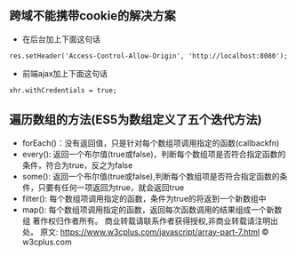 ## 跨域不能携带cookie的解决方案
- 在后台加上下面这句话
```
res.setHeader('Access-Control-Allow-Origin', 'http://localhost:8080');
```
- 前端ajax加上下面这句话
```
xhr.withCredentials = true;
```

## 遍历数组的方法(ES5为数组定义了五个迭代方法)
- forEach()：没有返回值，只是针对每个数组项调用指定的函数(callbackfn)
- every(): 返回一个布尔值(true或false)，判断每个数组项是否符合指定函数的条件，符合为true，反之为false
- some(): 返回一个布尔值(true或false),判断每个数组项是否符合指定函数的条件，只要有任何一项返回为true，就会返回true
- filter(): 每个数组项调用指定的函数，条件为true的将返到一个新数组中
- map(): 每个数组项调用指定的函数，返回每次函数调用的结果组成一个新数组
著作权归作者所有。
商业转载请联系作者获得授权,非商业转载请注明出处。
原文: https://www.w3cplus.com/javascript/array-part-7.html © w3cplus.com